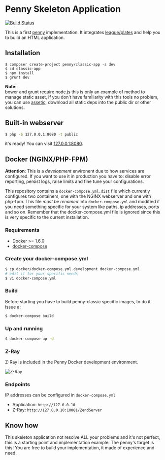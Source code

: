# Penny Skeleton Application
[![Build Status](https://travis-ci.org/pennyphp/penny-skeleton-app.svg?branch=master)](https://travis-ci.org/pennyphp/penny-skeleton-app)

This is a first [penny](https://github.com/gianarb/penny) implementation. It integrates [league/plates](https://github.com/thephpleague/plates) and help you to build an HTML application.

## Installation
```
$ composer create-project penny/classic-app -s dev
$ cd classic-app
$ npm install
$ grunt dev
```

**Note:**  
bower and grunt require node.js this is only an example of method to manage static asset,
if you don't have familiarity with this tools no problem, you can use [assetic](https://github.com/kriswallsmith/assetic),
download all static deps into the public dir or other solutions.

## Built-in webserver

```bash
$ php -S 127.0.0.1:8080 -t public
```

it's ready! You can visit [127.0.0.1:8080](https://127.0.0.1:8080).

## Docker (NGINX/PHP-FPM)

**Attention**: This is a *development* environent due to how services are configured. If you want to use it in production
you have to: disable error reporting, persist logs, raise limits and fine tune your configurations.

This repository contains a `docker-compose.yml.dist` file which currently configures two containers, one
with the NGINX webserver and one with php-fpm. This file *must be renamed* into `docker-compose.yml` and modified
if you need something specific for your system like paths, ip addresses, ports and so on. Remember that the docker-compose.yml file
is ignored since this is very specific to the current installation.

### Requirements

- Docker >= 1.6.0
- [docker-compose](https://docs.docker.com/compose/)

### Create your docker-compose.yml

```bash
$ cp docker/docker-compose.yml.development docker-compose.yml
# edit it for your specific needs
$ vi docker-compose.yml 
```

### Build
Before starting you have to build penny-classic specific images, to do it issue a:

```bash
$ docker-compose build
```

### Up and running

```bash
$ docker-compose up -d
```

### Z-Ray

Z-Ray is included in the Penny Docker development environment.

![Z-Ray](http://i.imgur.com/MfvkfY0.png)

### Endpoints

IP addresses can be configured in `docker-compose.yml`

- Application:  `http://127.0.0.10`
- Z-Ray:  `http://127.0.0.10:10081/ZendServer`

## Know how
This skeleton application not resolve ALL your problems and it's not perfect, this is a starting point and implementation example.
The penny's target is this! You are free to build your implementation, it made of experience and need.
